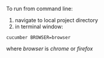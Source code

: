 To run from command line:
1. navigate to local project directory
2. in terminal window: 
```
cucumber BROWSER=browser
```
where _browser_ is _chrome_ or _firefox_

